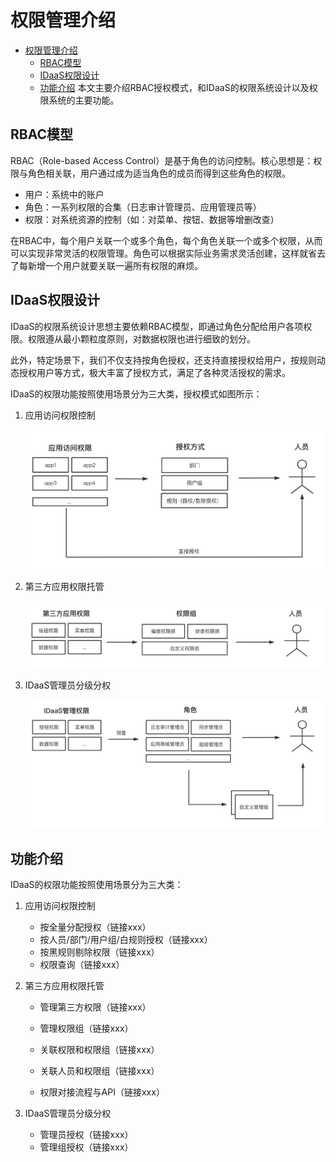 # 权限管理介绍
- [权限管理介绍](#权限管理介绍)
  - [RBAC模型](#rbac模型)
  - [IDaaS权限设计](#idaas权限设计)
  - [功能介绍](#功能介绍)
本文主要介绍RBAC授权模式，和IDaaS的权限系统设计以及权限系统的主要功能。

## RBAC模型

RBAC（Role-based Access Control）是基于角色的访问控制。核心思想是：权限与角色相关联，用户通过成为适当角色的成员而得到这些角色的权限。

- 用户：系统中的账户
- 角色：一系列权限的合集（日志审计管理员、应用管理员等）
- 权限：对系统资源的控制（如：对菜单、按钮、数据等增删改查）

在RBAC中，每个用户关联一个或多个角色，每个角色关联一个或多个权限，从而可以实现非常灵活的权限管理。角色可以根据实际业务需求灵活创建，这样就省去了每新增一个用户就要关联一遍所有权限的麻烦。



## IDaaS权限设计

IDaaS的权限系统设计思想主要依赖RBAC模型，即通过角色分配给用户各项权限。权限遵从最小颗粒度原则，对数据权限也进行细致的划分。

此外，特定场景下，我们不仅支持按角色授权，还支持直接授权给用户，按规则动态授权用户等方式，极大丰富了授权方式，满足了各种灵活授权的需求。

IDaaS的权限功能按照使用场景分为三大类，授权模式如图所示：

1. 应用访问权限控制

   ![权限管理介绍2.png](https://github.com/tonitonishier/Operation-Manual/blob/main/%E6%9D%83%E9%99%90%E7%AE%A1%E7%90%86%E4%BB%8B%E7%BB%8D%E5%9B%BE%E7%89%87.zip/%E6%9D%83%E9%99%90%E7%AE%A1%E7%90%86%E4%BB%8B%E7%BB%8D2.png?raw=true)

2. 第三方应用权限托管

   ![权限管理介绍3.png](https://github.com/tonitonishier/Operation-Manual/blob/main/%E6%9D%83%E9%99%90%E7%AE%A1%E7%90%86%E4%BB%8B%E7%BB%8D%E5%9B%BE%E7%89%87.zip/%E6%9D%83%E9%99%90%E7%AE%A1%E7%90%86%E4%BB%8B%E7%BB%8D3.png?raw=true)

3. IDaaS管理员分级分权

   ![权限管理介绍1.png](https://github.com/tonitonishier/Operation-Manual/blob/main/%E6%9D%83%E9%99%90%E7%AE%A1%E7%90%86%E4%BB%8B%E7%BB%8D%E5%9B%BE%E7%89%87.zip/%E6%9D%83%E9%99%90%E7%AE%A1%E7%90%86%E4%BB%8B%E7%BB%8D1.png?raw=true)



## 功能介绍

IDaaS的权限功能按照使用场景分为三大类：

1. 应用访问权限控制

   * 按全量分配授权（链接xxx）
   * 按人员/部门/用户组/白规则授权（链接xxx）
   * 按黑规则剔除权限（链接xxx）
   * 权限查询（链接xxx）

   

2. 第三方应用权限托管

   * 管理第三方权限（链接xxx）

   * 管理权限组（链接xxx）

   * 关联权限和权限组（链接xxx）

   * 关联人员和权限组（链接xxx）

   * 权限对接流程与API（链接xxx）

     

3. IDaaS管理员分级分权

   * 管理员授权（链接xxx）
   * 管理组授权（链接xxx）